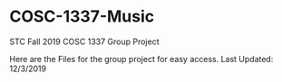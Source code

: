 # COSC-1337-Music
STC Fall 2019 COSC 1337 Group Project

Here are the Files for the group project for easy access.
Last Updated: 12/3/2019
